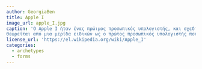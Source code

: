 ```yaml
---
author: GeorgiaBen
title: Apple I
image_url: apple_I.jpg
caption: 'Ο Apple I ήταν ένας πρώιμος προσωπικός υπολογιστής, και σχεδιάστηκε από τον Στήβεν Βόζνιακ αρχικά για προσωπική του χρήση.
Θεωρείται από μια μερίδα ειδικών ως ο πρώτος προσωπικός υπολογιστής που πουλήθηκε σε πλήρως συναρμολογημένη μορφή, αλλά άλλοι θεωρούν ότι αυτός ο τίτλος ανήκει δίκαια σε άλλα μηχανήματα όπως ο Datapoint 2200.Αυτό που διέκρινε τον Apple I ήταν η δυνατότητα του να συνδεθεί με πληκτρολόγιο και οθόνη υπολογιστή.Αυτό το χαρακτηριστικό τον έκανε έναν καινοτόμο προσωπικό υπολογιστή για την εποχή του , παρά την απουσία γραφικών και ηχητικών δυνατοτήτων'
license_url: 'https://el.wikipedia.org/wiki/Apple_I'
categories:
  - archetypes
  - forms
---
```


